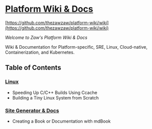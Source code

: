# [Platform Wiki & Docs](https://github.com/thezawzaw/platform-docs/wiki)
[https://github.com/thezawzaw/platform-wiki/wiki](https://github.com/thezawzaw/platform-wiki/wiki)

_Welcome to Zaw's Platform Wiki & Docs_

Wiki & Documentation for Platform-specific, SRE, Linux, Cloud-native, Containerization, and Kubernetes.

## Table of Contents

### [Linux](https://github.com/thezawzaw/platform-wiki/wiki#linux)
 - Speeding Up C/C++ Builds Using Ccache
 - Building a Tiny Linux System from Scratch

### [Site Generator & Docs](https://github.com/thezawzaw/platform-wiki/wiki#site-generator--docs)
 - Creating a Book or Documentation with mdBook
